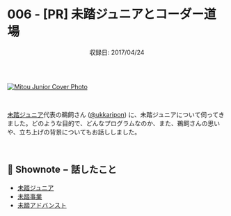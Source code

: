 # 006 - [PR] 未踏ジュニアとコーダー道場
<div style="text-align: center; padding-bottom: 30px;">収録日: 2017/04/24</div><br>

[![Mitou Junior Cover Photo](/podcasts/6.jpg)](https://jr.mitou.org/)

<br>

[未踏ジュニア](https://jr.mitou.org/)代表の鵜飼さん ([@ukkaripon](https://twitter.com/ukkaripon)) に、未踏ジュニアについて伺ってきました。どのような目的で、どんなプログラムなのか、また、鵜飼さんの思いや、立ち上げの背景についてもお話ししました。

<br>

## 📝 Shownote − 話したこと

- [未踏ジュニア](https://jr.mitou.org/)
- [未踏事業](https://www.ipa.go.jp/jinzai/mitou/portal_index.html)
- [未踏アドバンスト](https://www.ipa.go.jp/jinzai/advanced/2017/koubo_index.html)
